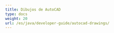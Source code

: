 ```yaml
---
title: Dibujos de AutoCAD
type: docs
weight: 20
url: /es/java/developer-guide/autocad-drawings/
---
```

